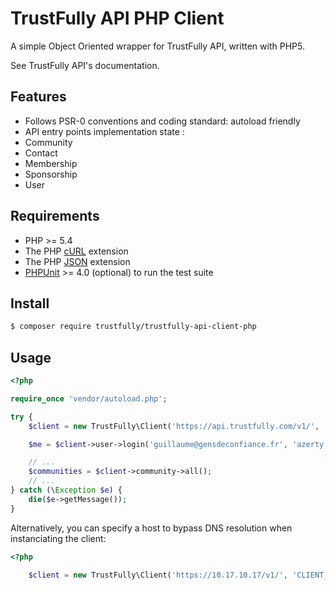 # TrustFully API PHP Client

A simple Object Oriented wrapper for TrustFully API, written with PHP5.

See TrustFully API's documentation.

## Features

* Follows PSR-0 conventions and coding standard: autoload friendly
* API entry points implementation state :
 * Community
 * Contact
 * Membership
 * Sponsorship
 * User

## Requirements

* PHP >= 5.4
* The PHP [cURL](http://php.net/manual/en/book.curl.php) extension
* The PHP [JSON](http://php.net/manual/en/book.json.php) extension
* [PHPUnit](https://phpunit.de/) >= 4.0 (optional) to run the test suite

## Install

```bash
$ composer require trustfully/trustfully-api-client-php
```

## Usage

```php
<?php

require_once 'vendor/autoload.php';

try {
    $client = new TrustFully\Client('https://api.trustfully.com/v1/', 'CLIENT_API_KEY');

    $me = $client->user->login('guillaume@gensdeconfiance.fr', 'azerty');

    // ...
    $communities = $client->community->all();
    // ...
} catch (\Exception $e) {
    die($e->getMessage());
}
```

Alternatively, you can specify a host to bypass DNS resolution when instanciating the client:

```php
<?php

    $client = new TrustFully\Client('https://10.17.10.17/v1/', 'CLIENT_API_KEY', 'api.trustfully.com');

```
